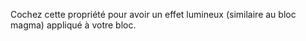 Cochez cette propriété pour avoir un effet lumineux (similaire au bloc magma) appliqué à votre bloc.